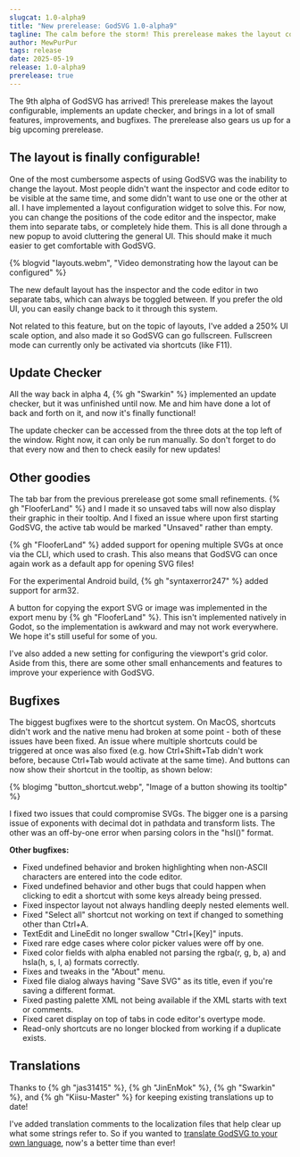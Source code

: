 ```yaml
---
slugcat: 1.0-alpha9
title: "New prerelease: GodSVG 1.0-alpha9"
tagline: The calm before the storm! This prerelease makes the layout configurable, implements an update checker, and significantly improves stability.
author: MewPurPur
tags: release
date: 2025-05-19
release: 1.0-alpha9
prerelease: true
---
```


The 9th alpha of GodSVG has arrived! This prerelease makes the layout configurable, implements an update checker, and brings in a lot of small features, improvements, and bugfixes. The prerelease also gears us up for a big upcoming prerelease.

## The layout is finally configurable!

One of the most cumbersome aspects of using GodSVG was the inability to change the layout. Most people didn't want the inspector and code editor to be visible at the same time, and some didn't want to use one or the other at all. I have implemented a layout configuration widget to solve this. For now, you can change the positions of the code editor and the inspector, make them into separate tabs, or completely hide them. This is all done through a new popup to avoid cluttering the general UI. This should make it much easier to get comfortable with GodSVG.

{% blogvid "layouts.webm", "Video demonstrating how the layout can be configured" %}

The new default layout has the inspector and the code editor in two separate tabs, which can always be toggled between. If you prefer the old UI, you can easily change back to it through this system.

Not related to this feature, but on the topic of layouts, I've added a 250% UI scale option, and also made it so GodSVG can go fullscreen. Fullscreen mode can currently only be activated via shortcuts (like F11).

## Update Checker

All the way back in alpha 4, {% gh "Swarkin" %} implemented an update checker, but it was unfinished until now. Me and him have done a lot of back and forth on it, and now it's finally functional!

The update checker can be accessed from the three dots at the top left of the window. Right now, it can only be run manually. So don't forget to do that every now and then to check easily for new updates!

## Other goodies

The tab bar from the previous prerelease got some small refinements. {% gh "FlooferLand" %} and I made it so unsaved tabs will now also display their graphic in their tooltip. And I fixed an issue where upon first starting GodSVG, the active tab would be marked "Unsaved" rather than empty.

{% gh "FlooferLand" %} added support for opening multiple SVGs at once via the CLI, which used to crash. This also means that GodSVG can once again work as a default app for opening SVG files!

For the experimental Android build, {% gh "syntaxerror247" %} added support for arm32.

A button for copying the export SVG or image was implemented in the export menu by {% gh "FlooferLand" %}. This isn't implemented natively in Godot, so the implementation is awkward and may not work everywhere. We hope it's still useful for some of you.

I've also added a new setting for configuring the viewport's grid color. Aside from this, there are some other small enhancements and features to improve your experience with GodSVG.

## Bugfixes

The biggest bugfixes were to the shortcut system. On MacOS, shortcuts didn't work and the native menu had broken at some point - both of these issues have been fixed. An issue where multiple shortcuts could be triggered at once was also fixed (e.g. how Ctrl+Shift+Tab didn't work before, because Ctrl+Tab would activate at the same time). And buttons can now show their shortcut in the tooltip, as shown below:

{% blogimg "button_shortcut.webp", "Image of a button showing its tooltip" %}

I fixed two issues that could compromise SVGs. The bigger one is a parsing issue of exponents with decimal dot in pathdata and transform lists. The other was an off-by-one error when parsing colors in the "hsl()" format.

**Other bugfixes:**

- Fixed undefined behavior and broken highlighting when non-ASCII characters are entered into the code editor.
- Fixed undefined behavior and other bugs that could happen when clicking to edit a shortcut with some keys already being pressed.
- Fixed inspector layout not always handling deeply nested elements well.
- Fixed "Select all" shortcut not working on text if changed to something other than Ctrl+A.
- TextEdit and LineEdit no longer swallow "Ctrl+[Key]" inputs.
- Fixed rare edge cases where color picker values were off by one.
- Fixed color fields with alpha enabled not parsing the rgba(r, g, b, a) and hsla(h, s, l, a) formats correctly.
- Fixes and tweaks in the "About" menu.
- Fixed file dialog always having "Save SVG" as its title, even if you're saving a different format.
- Fixed pasting palette XML not being available if the XML starts with text or comments.
- Fixed caret display on top of tabs in code editor's overtype mode.
- Read-only shortcuts are no longer blocked from working if a duplicate exists.

## Translations

Thanks to {% gh "jas31415" %}, {% gh "JinEnMok" %}, {% gh "Swarkin" %}, and {% gh "Kiisu-Master" %} for keeping existing translations up to date!

I've added translation comments to the localization files that help clear up what some strings refer to. So if you wanted to [translate GodSVG to your own language](https://github.com/MewPurPur/GodSVG/tree/main/translations), now's a better time than ever!